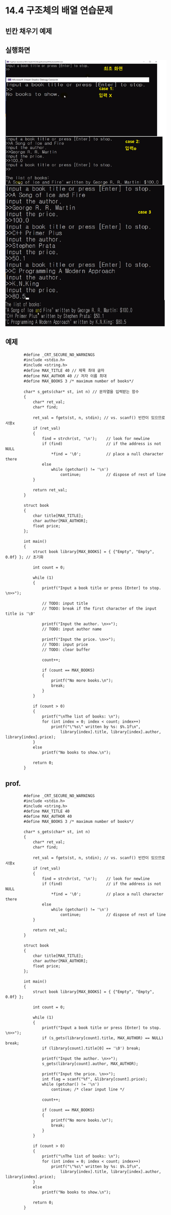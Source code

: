 # 14.4 구조체의 배열 연습문제
## 빈칸 채우기 예제

## 실행화면
![](../images/chapter14/struct13.png)



## 예제

            #define _CRT_SECURE_NO_WARNINGS
            #include <stdio.h>
            #include <string.h>
            #define MAX_TITLE 40 // 제목 최대 글자
            #define MAX_AUTHOR 40 // 저자 이름 최대
            #define MAX_BOOKS 3 /* maximum number of books*/

            char* s_gets(char* st, int n) // 문자열을 입력받는 함수
            {
                char* ret_val;
                char* find;

                ret_val = fgets(st, n, stdin); // vs. scanf() 빈칸이 있으므로 사용x
                if (ret_val)
                {
                    find = strchr(st, '\n');	// look for newline
                    if (find)					// if the address is not NULL
                        *find = '\0';			// place a null character there
                    else
                        while (getchar() != '\n')
                            continue;			// dispose of rest of line
                }

                return ret_val;
            }

            struct book
            {
                char title[MAX_TITLE];
                char author[MAX_AUTHOR];
                float price;
            };

            int main()
            {
                struct book library[MAX_BOOKS] = { {"Empty", "Empty", 0.0f} }; // 초기화

                int count = 0;

                while (1)
                {
                    printf("Input a book title or press [Enter] to stop. \n>>");

                    // TODO: input title
                    // TODO: break if the first character of the input title is '\0'

                    printf("Input the author. \n>>");
                    // TODO: input author name

                    printf("Input the price. \n>>");
                    // TODO: input price
                    // TODO: clear buffer

                    count++;

                    if (count == MAX_BOOKS)
                    {
                        printf("No more books.\n");
                        break;
                    }
                }

                if (count > 0)
                {
                    printf("\nThe list of books: \n");
                    for (int index = 0; index < count; index++)
                        printf("\"%s\" written by %s: $%.1f\n",
                            library[index].title, library[index].author, library[index].price);
                }
                else
                    printf("No books to show.\n");

                return 0;
            }

## prof.

            #define _CRT_SECURE_NO_WARNINGS
            #include <stdio.h>
            #include <string.h>
            #define MAX_TITLE 40
            #define MAX_AUTHOR 40
            #define MAX_BOOKS 3 /* maximum number of books*/

            char* s_gets(char* st, int n) 
            {
                char* ret_val;
                char* find;

                ret_val = fgets(st, n, stdin); // vs. scanf() 빈칸이 있으므로 사용x
                if (ret_val)
                {
                    find = strchr(st, '\n');	// look for newline
                    if (find)					// if the address is not NULL
                        *find = '\0';			// place a null character there
                    else
                        while (getchar() != '\n')
                            continue;			// dispose of rest of line
                }

                return ret_val;
            }

            struct book
            {
                char title[MAX_TITLE];
                char author[MAX_AUTHOR];
                float price;
            };

            int main()
            {
                struct book library[MAX_BOOKS] = { {"Empty", "Empty", 0.0f} };

                int count = 0;

                while (1)
                {
                    printf("Input a book title or press [Enter] to stop. \n>>");
                    if (s_gets(library[count].title, MAX_AUTHOR) == NULL) break;
                    if (library[count].title[0] == '\0') break;

                    printf("Input the author. \n>>");
                    s_gets(library[count].author, MAX_AUTHOR);

                    printf("Input the price. \n>>");
                    int flag = scanf("%f", &library[count].price);
                    while (getchar() != '\n')
                        continue; /* clear input line */

                    count++;

                    if (count == MAX_BOOKS)
                    {
                        printf("No more books.\n");
                        break;
                    }
                }

                if (count > 0)
                {
                    printf("\nThe list of books: \n");
                    for (int index = 0; index < count; index++)
                        printf("\"%s\" written by %s: $%.1f\n",
                            library[index].title, library[index].author, library[index].price);
                }
                else
                    printf("No books to show.\n");

                return 0;
            }

